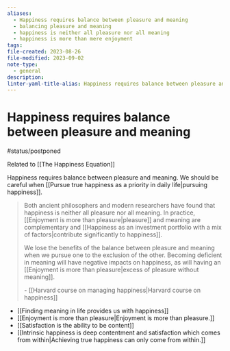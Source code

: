```yaml
---
aliases:
  - Happiness requires balance between pleasure and meaning
  - balancing pleasure and meaning
  - happiness is neither all pleasure nor all meaning
  - happiness is more than mere enjoyment
tags: 
file-created: 2023-08-26
file-modified: 2023-09-02
note-type:
  - general
description: 
linter-yaml-title-alias: Happiness requires balance between pleasure and meaning
---
```


# Happiness requires balance between pleasure and meaning

#status/postponed

Related to [[The Happiness Equation]]

Happiness requires balance between pleasure and meaning. We should be careful when [[Pursue true happiness as a priority in daily life|pursuing happiness]].

> Both ancient philosophers and modern researchers have found that happiness is neither all pleasure nor all meaning. In practice, [[Enjoyment is more than pleasure|pleasure]] and meaning are complementary and [[Happiness as an investment portfolio with a mix of factors|contribute significantly to happiness]].
>
> We lose the benefits of the balance between pleasure and meaning when we pursue one to the exclusion of the other. Becoming deficient in meaning will have negative impacts on happiness, as will having an [[Enjoyment is more than pleasure|excess of pleasure without meaning]].
>
> \- [[Harvard course on managing happiness|Harvard course on happiness]]



 - [[Finding meaning in life provides us with happiness]]
 - [[Enjoyment is more than pleasure|Enjoyment is more than pleasure.]]
 - [[Satisfaction is the ability to be content]]
 - [[Intrinsic happiness is deep contentment and satisfaction which comes from within|Achieving true happiness can only come from within.]]
